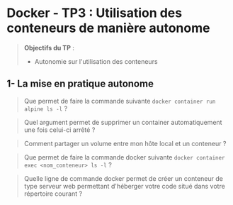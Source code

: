 # Docker - TP3 : Utilisation des conteneurs de manière autonome
> **Objectifs du TP** :
>- Autonomie sur l'utilisation des conteneurs
>

## 1- La mise en pratique autonome

> Que permet de faire la commande suivante `docker container run alpine ls -l` ?

> Quel argument permet de supprimer un container automatiquement une fois celui-ci arrêté ? 

> Comment partager un volume entre mon hôte local et un conteneur ? 

> Que permet de faire la commande docker suivante `docker container exec <nom_conteneur> ls -l` ?

> Quelle ligne de commande docker permet de créer un conteneur de type serveur web permettant d'héberger votre code situé dans votre répertoire courant ? 